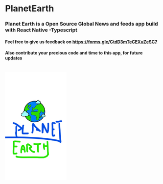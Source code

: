 # PlanetEarth
### Planet Earth is a Open Source Global News and feeds app build with React Native -Typescript
#### Feel free to give us feedback on https://forms.gle/CtdD3mTeCEXuZeSC7
#### Also contribute your precious code and time to this app, for future updates
<br>
<img src="/assets/splash.jpg" alt="drawing" style="width:200px;"/>
